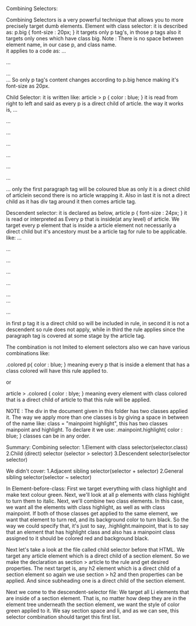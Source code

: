 Combining Selectors:

Combining Selectors is a very powerful technique that allows you to more precisely target dumb elements.
Element with class selector:
it is described as:
p.big {
    font-size : 20px;
}
it targets only p tag's, in those p tags also it targets only ones which have class big.
Note : There is no space between element name, in our case p, and class name.  
it applies to a code as:
...
<p class = "big">...</p>
<div class = "big">...</div>
...
So only p tag's content changes according to p.big hence making it's font-size as 20px.

Child Selector:
it is written like:
article > p {
    color : blue;
}
it is read from right to left and said as every p is a direct child of article.
the way it works is,
...
<article>...
    <p>...</p>
</article>
...
<p>...</p>
<article>...
    <div><p>...</p></div>
</article>
...
only the first paragraph tag will be coloured blue as only it is a direct child of articlein second there is no article wrapping it.
Also in last it is not a direct child as it has div tag around it then comes article tag.

Descendent selector:
it is declared as below,
article p {
    font-size : 24px;
}
it is read or interpreted as Every p that is inside(at any level) of article.
We target every p element that is inside a article element not necessarily a direct child but it's ancestory must be a article tag for rule to be applicable.
like:
...
<article>...
<p>...</p>
</article>
...
<p>...</p>
...
<article>...
<div><p>...</p></div>
</article>
in first p tag it is a direct child so will be included in rule, in second it is not a descendent so rule does not apply, while in third the rule applies since the paragraph tag is covered at some stage by the article tag.

The combination is not lmited to element selectors also we can have various combinations like:

.colored p{
    color : blue;
}
meaning every p that is inside a element that has a class colored will have this rule applied to.

or

article > .colored {
    color : blye;
}
meaning every element with class colored that is a direct child of article to that this rule will be applied.

NOTE : The div in the document given in this folder has two classes applied it.
The way we apply more than one classes is by giving a space in between of the name like:
class = "mainpoint highlight", this has two classes mainpoint and highlight.
To declare it we use:
.mainpoint.highlight{
    color : blue;
}
classes can be in any order.

Summary:
Combining selector:
1.Element with class selector(selector.class)
2.Child (direct) selector (selector > selector)
3.Descendent selector(selector selector)

We didn't cover:
1.Adjacent sibling selector(selector + selector)
2.General sibling selector(selector ~ selector)

In Element-before-class:
First we target everything with class highlight and make text colour green.
Next, we'll look at all p elements with class highlight to turn them to italic.
Next, we'll combine two class elements. In this case, we want all the elements with class highlight, as well as with class mainpoint. If both of those classes get applied to the same element, we want that element to turn red, and its background color to turn black. So the way we could specify that, it's just to say,
.highlight.mainpoint, that is to say that an element that has highlight class and also has a mainpoint class assigned to it should be colored red and background black. 

Next let's take a look at the file called child selector before that HTML.
We target any article element which is a direct child of a section element.
So we make the declaration as 
section > article to the rule and get desired properties.
The next target is, any h2 element which is a direct child of a section element so again we use section > h2 and then properties can be applied.
And since subheading one is a direct child of the section element.

Next we come to the descendent-selector file:
We target all Li elements that are inside of a section element. That is, no matter how deep they are in the element tree underneath the section element, we want the style of color green applied to it.
We say section space and li, and as we can see, this selector combination should target this first list.